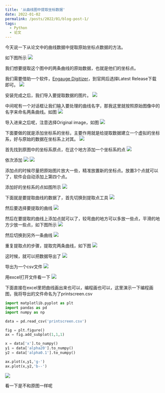 ```yaml
---
title: '从曲线图中提取坐标数据'
date: 2022-01-02
permalink: /posts/2022/01/blog-post-1/
tags:
  - Python
  - 论文
---
```


今天说一下从论文中的曲线数据中提取原始坐标点数据的方法。

如下图所示
![](https://borninfreedom.github.io/images/blog2022/origin.png)

我们想要提取这个图中的两条曲线的原始数据，也就是他们的坐标点。

我们需要借助一个软件，[Engauge Digitizer](https://markummitchell.github.io/engauge-digitizer/)，到官网后选择Latest Release下载即可。
![](https://borninfreedom.github.io/images/blog2022/engauge.png)


安装完成之后，我们导入要提取数据的图片。
![](https://borninfreedom.github.io/images/blog2022/import.png)

中间呢有一个对话框让我们输入要处理的曲线名字，那我这里就按照原始图像中的名字来命名两条曲线。如图
![](https://borninfreedom.github.io/images/blog2022/name.png)

导入进来之后呢，注意选择Original image，如图
![](https://borninfreedom.github.io/images/blog2022/originalimage.png)

下面要做的就是添加坐标系的坐标，主要作用就是给提取数据建立一个虚拟的坐标系，好与原始的数据在坐标系上对其。
![](https://borninfreedom.github.io/images/blog2022/axis.png)

首先找到原图中的坐标系原点，在这个地方添加一个坐标系的点
![](https://borninfreedom.github.io/images/blog2022/addaxis1.png)

依次添加
![](https://borninfreedom.github.io/images/blog2022/addaxis2.png)
![](https://borninfreedom.github.io/images/blog2022/addaxis3.png)

添加点的时候尽量把原始图片放大一些，精准放置新的坐标点。放置3个点就可以了，软件会自动添加上第四个点。

添加好的坐标系的点如图所示
![](https://borninfreedom.github.io/images/blog2022/allaxis.png)

下面就是要提取曲线的数据了，首先切换到提取点工具
![](https://borninfreedom.github.io/images/blog2022/point.png)

然后要选择要提取的曲线
![](https://borninfreedom.github.io/images/blog2022/point1.png)

然后在要提取的曲线上添加点就可以了，较弯曲的地方可以多放一些点，平滑的地方少放一些点，如下图所示
![](https://borninfreedom.github.io/images/blog2022/allpoints.png)

然后切换到另外一条曲线
![](https://borninfreedom.github.io/images/blog2022/alpha01.png)

重复提取点的步骤，提取完两条曲线，如下图
![](https://borninfreedom.github.io/images/blog2022/allpoints01.png)

这时候，就可以把数据导出了
![](https://borninfreedom.github.io/images/blog2022/export.png)

导出为一个csv文件
![](https://borninfreedom.github.io/images/blog2022/csv.png)

用excel打开文件看一下
![](https://borninfreedom.github.io/images/blog2022/csvfile.png)

下面直接在excel里把曲线画出来也可以，编程画也可以，这里演示一下编程画图，我将导出的文件命名为了printscreen.csv

```python
import matplotlib.pyplot as plt
import pandas as pd
import numpy as np

data = pd.read_csv('printscreen.csv')

fig = plt.figure()
ax = fig.add_subplot(1,1,1)

x = data['x'].to_numpy()
y1 = data['alpha20'].to_numpy()
y2 = data['alpha0.1'].to_numpy()

ax.plot(x,y1,'g-')
ax.plot(x,y2,'b--')
```
![](https://borninfreedom.github.io/images/blog2022/jupyter.png)

看一下是不和原图一样呢
